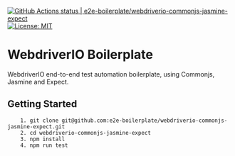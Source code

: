 [![GitHub Actions status | e2e-boilerplate/webdriverio-commonjs-jasmine-expect](https://github.com/e2e-boilerplate/webdriverio-commonjs-jasmine-expect/workflows/webdriverio-commonjs-jasmine-expect/badge.svg)](https://github.com/e2e-boilerplate/webdriverio-commonjs-jasmine-expect/actions?workflow=webdriverio-commonjs-jasmine-expect) [![License: MIT](https://img.shields.io/badge/License-MIT-yellow.svg)](https://opensource.org/licenses/MIT)

# WebdriverIO Boilerplate

WebdriverIO end-to-end test automation boilerplate, using Commonjs, Jasmine and Expect.

## Getting Started

    	1. git clone git@github.com:e2e-boilerplate/webdriverio-commonjs-jasmine-expect.git
    	2. cd webdriverio-commonjs-jasmine-expect
    	3. npm install
    	4. npm run test
